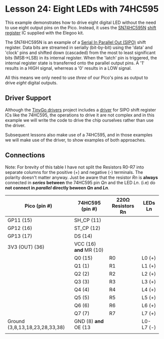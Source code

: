 # Lesson 24: Eight LEDs with 74HC595 #

This example demonstrates how to drive eight digital LED without the need to use eight output pins on the Pico.
Instead, it uses the [SN74HC595N](https://www.ti.com/lit/ds/symlink/sn74hc595.pdf)
[shift register](https://en.wikipedia.org/wiki/Shift_register) IC supplied with the Elegoo kit.

The SN74HC595N is an example of a
[Serial In Parallel Out (SIPO)](https://en.wikipedia.org/wiki/Shift_register#Serial-in_parallel-out_(SIPO))
shift register. Data bits are streamed in serially (bit-by-bit) using the 'data' and 'clock' pins
and shifted down (cascaded) from the most to least significant bits (MSB->LSB) in its internal register.
When the 'latch' pin is triggered, the internal register state is transferred onto the parallel output pins.
A '1' results in a HIGH signal, wherreas a '0' results in a LOW signal.

All this means we only need to use *three* of our Pico's pins as output to drive *eight* digital outputs.

## Driver Support ##

Although the [TinyGo drivers](https://github.com/tinygo-org/drivers) project includes
a [driver](https://github.com/tinygo-org/drivers/blob/release/shiftregister/shiftregister.go)
for SIPO shift register ICs like the 74HC595, the operations to drive it are not
complex and in this example we will write the code to drive the chip ourselves rather than
use the driver.

Subsequent lessons also make use of a 74HC595, and in those examples we will make use
of the driver, to show examples of both approaches.

## Connections ##

Note: For brevity of this table I have not split the Resistors R0-R7 into separate columns
for the positive (+) and negative (-) terminals. The polarity doesn't matter anyway. Just be
aware that the resistor *Rn* is **always** connected in ***series*** **between** the 74HC595 pin
*Qn* and the LED *Ln*. (i.e) do **not connect in *parallel* directly beween *Qn* and *Ln***.

| Pico (pin #) | 74HC595 (pin #) | 220Ω Resistors Rn | LEDs Ln |
|-|-|-|-|
| GP11 (15) | SH_CP (11) | | |
| GP12 (16) | ST_CP (12) | | |
| GP13 (17) | DS (14) | | |
| 3V3 (OUT) (36) | VCC (16) **and** MR (10) | | | |
| | Q0 (15) | R0 | L0 (+) |
| | Q1 (1)  | R1 | L1 (+) |
| | Q2 (2)  | R2 | L2 (+) |
| | Q3 (3)  | R3 | L3 (+) |
| | Q4 (4)  | R4 | L4 (+) |
| | Q5 (5)  | R5 | L5 (+) |
| | Q6 (6)  | R6 | L6 (+) |
| | Q7 (7)  | R7 | L7 (+) |
| Ground (3,8,13,18,23,28,33,38) | GND (8) **and** OE (13 | | L0-L7 (-) |
||||
